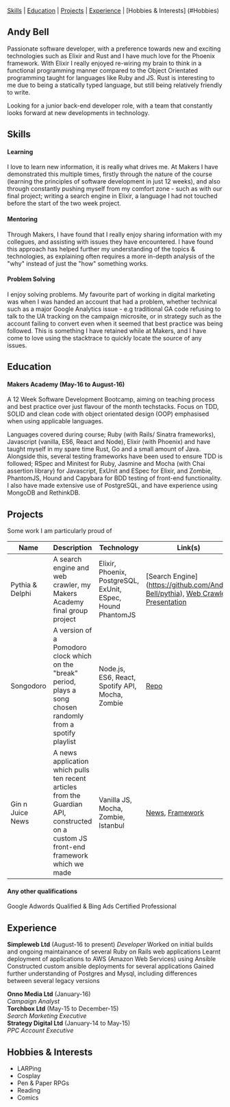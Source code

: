 [Skills](#Skills) | [Education](#Education) | [Projects](#Projects) | [Experience](#Experience) | [Hobbies & Interests] (#Hobbies)
## Andy Bell

Passionate software developer, with a preference towards new and exciting technologies such as Elixir and Rust and I have much love for the Phoenix framework.
With Elixir I really enjoyed re-wiring my brain to think in a functional programming manner compared to the Object Orientated programming taught for languages
like Ruby and JS. Rust is interesting to me due to being a statically typed language, but still being relatively friendly to write.

Looking for a junior back-end developer role, with a team that constantly looks forward at new developments in technology.


## <a name="Skills">Skills</a>

#### Learning

I love to learn new information, it is really what drives me. At Makers I have demonstrated this multiple times, firstly through the nature of the 
course (learning the principles of software development in just 12 weeks), and also through constantly pushing myself from my comfort zone - such as with our
final project; writing a search engine in Elixir, a language I had not touched before the start of the two week project.

#### Mentoring

Through Makers, I have found that I really enjoy sharing information with my collegues, and assisting with issues they have encountered. I have found this
approach has helped further my understanding of the topics & technologies, as explaining often requires a more in-depth analysis of the "why" instead of just
the "how" something works.

#### Problem Solving

I enjoy solving problems. My favourite part of working in digital marketing was when I was handed an account that had a problem, whether technical such as a
major Google Analytics issue - e.g traditional GA code refusing to talk to the UA tracking on the campaign microsite, or in strategy such as the account failing 
to convert even when it seemed that best practice was being followed. This is something I have retained while at Makers, and I have come to love using the stacktrace
to quickly locate the source of any issues.

## <a name="Education">Education</a>

#### Makers Academy (May-16 to August-16)

A 12 Week Software Development Bootcamp, aiming on teaching process and best practice over just flavour of the month techstacks. Focus on TDD, SOLID and clean code
with object orientated design (OOP) emphasised when using applicable languages.

Languages covered during course; Ruby (with Rails/ Sinatra frameworks), Javascript (vanilla, ES6, React and Node), Elixir (with Phoenix) and have taught myself in my
spare time Rust, Go and a small amount of Java. Alongside this, several testing frameworks have been used to ensure TDD is followed; RSpec and Minitest for Ruby, 
Jasmine and Mocha (with Chai assertion library) for Javascript, ExUnit and ESpec for Elixir, and Zombie, PhantomJS, Hound and Capybara for BDD testing of front-end functionality.
I also have made extensive use of PostgreSQL, and have experience using MongoDB and RethinkDB.

## <a name="Projects">Projects</a>

Some work I am particularly proud of

 Name | Description | Technology | Link(s) 
---|---|---|---
 Pythia & Delphi | A search engine and web crawler, my Makers Academy final group project | Elixir, Phoenix, PostgreSQL, ExUnit, ESpec, Hound PhantomJS | [Search Engine] (https://github.com/Andy-Bell/pythia), [Web Crawler](https://github.com/Andy-Bell/delphi), [Presentation](https://docs.google.com/presentation/d/10LDF3dIhCKR54XAlErlkmO9t6Vwak3I8doAshWGfozQ/)
 Songodoro | A version of a Pomodoro clock which on the "break" period, plays a song chosen randomly from a spotify playlist | Node.js, ES6, React, Spotify API, Mocha, Zombie | [Repo](https://github.com/Andy-Bell/songodoro)
 Gin n Juice News | A news application which pulls ten recent articles from the Guardian API, constructed on a custom JS front-end framework which we made | Vanilla JS, Mocha, Zombie, Istanbul | [News](https://github.com/elena-vi/Gin-n-Juice-News/), [Framework](https://github.com/elena-vi/Gin-n-Juice)

#### Any other qualifications
Google Adwords Qualified & Bing Ads Certified Professional

## <a name="Experience">Experience</a>

**Simpleweb Ltd** (August-16 to present)
*Developer*
Worked on initial builds and ongoing maintainance of several Ruby on Rails web applications
Learnt deployment of applications to AWS (Amazon Web Services) using Ansible
Constructed custom ansible deployments for several applications
Gained further understanding of Postgres and Mysql, including differences between several legacy versions

**Onno Media Ltd** (January-16)    
*Campaign Analyst*  
**Torchbox Ltd** (May-15 to December-15)   
*Search Marketing Executive*  
**Strategy Digital Ltd** (January-14 to May-15)   
*PPC Account Executive*  

## <a name="Hobbies">Hobbies & Interests</a>
- LARPing
- Cosplay
- Pen & Paper RPGs
- Reading
- Comics
